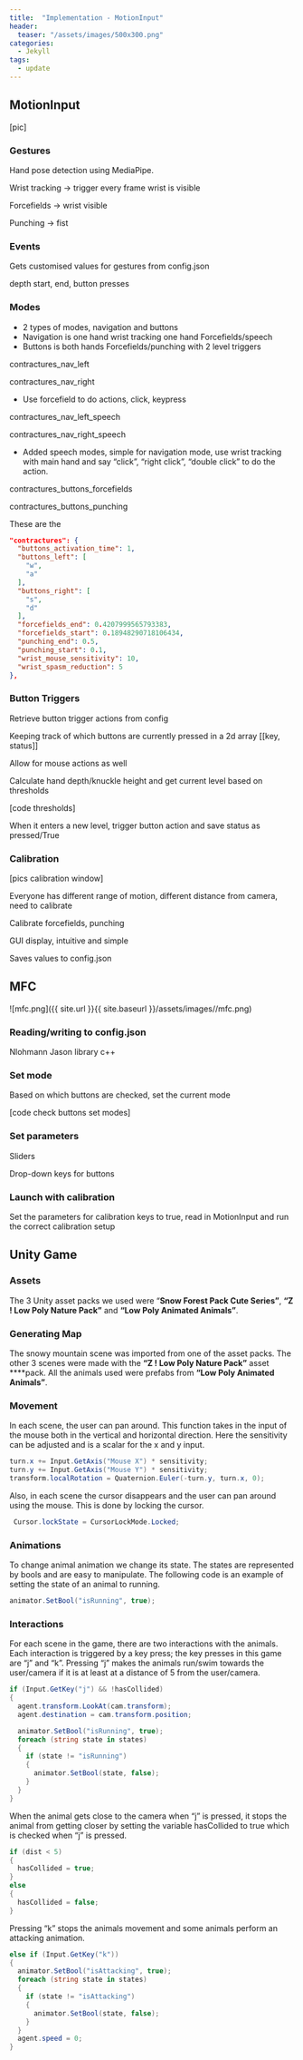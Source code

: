 ```yaml
---
title:  "Implementation - MotionInput"
header:
  teaser: "/assets/images/500x300.png"
categories: 
  - Jekyll
tags:
  - update
---
```


## MotionInput

[pic]

### Gestures

Hand pose detection using MediaPipe.

Wrist tracking → trigger every frame wrist is visible

Forcefields → wrist visible

Punching → fist

### Events

Gets customised values for gestures from config.json

depth start, end, button presses 

### Modes

- 2 types of modes, navigation and buttons
- Navigation is one hand wrist tracking one hand Forcefields/speech
- Buttons is both hands Forcefields/punching with 2 level triggers

contractures_nav_left

contractures_nav_right

- Use forcefield to do actions, click, keypress

contractures_nav_left_speech

contractures_nav_right_speech

- Added speech modes, simple for navigation mode, use wrist tracking with main hand and say “click”, “right click”, “double click” to do the action.

contractures_buttons_forcefields

contractures_buttons_punching

These are the 

```json
"contractures": {
  "buttons_activation_time": 1,
  "buttons_left": [
    "w",
    "a"
  ],
  "buttons_right": [
    "s",
    "d"
  ],
  "forcefields_end": 0.4207999565793383,
  "forcefields_start": 0.18948290718106434,
  "punching_end": 0.5,
  "punching_start": 0.1,
  "wrist_mouse_sensitivity": 10,
  "wrist_spasm_reduction": 5
},
```

### Button Triggers

Retrieve button trigger actions from config

Keeping track of which buttons are currently pressed in a 2d array [[key, status]]

Allow for mouse actions as well

Calculate hand depth/knuckle height and get current level based on thresholds

[code thresholds]

When it enters a new level, trigger button action and save status as pressed/True

### Calibration

[pics calibration window]

Everyone has different range of motion, different distance from camera, need to calibrate

Calibrate forcefields, punching

GUI display, intuitive and simple

Saves values to config.json

## MFC

![mfc.png]({{ site.url }}{{ site.baseurl }}/assets/images//mfc.png)

### Reading/writing to config.json

Nlohmann Jason library c++

### Set mode

Based on which buttons are checked, set the current mode

[code check buttons set modes]

### Set parameters

Sliders

Drop-down keys for buttons

### Launch with calibration

Set the parameters for calibration keys to true, read in MotionInput and run the correct calibration setup 

## Unity Game

### Assets

The 3 Unity asset packs we used were “**Snow Forest Pack Cute Series”**, **“Z ! Low Poly Nature Pack”** and **“Low Poly Animated Animals”**.

### Generating Map

The snowy mountain scene was imported from one of the asset packs. The other 3 scenes were made with the **“Z ! Low Poly Nature Pack”** asset ****pack. All the animals used were prefabs from **“Low Poly Animated Animals”**.

### Movement

In each scene, the user can pan around. This function takes in the input of the mouse both in the vertical and horizontal direction. Here the sensitivity can be adjusted and is a scalar for the x and y input.

```csharp
turn.x += Input.GetAxis("Mouse X") * sensitivity;
turn.y += Input.GetAxis("Mouse Y") * sensitivity;
transform.localRotation = Quaternion.Euler(-turn.y, turn.x, 0);
```

Also, in each scene the cursor disappears and the user can pan around using the mouse. This is done by locking the cursor.

```csharp
 Cursor.lockState = CursorLockMode.Locked;
```

### Animations

To change animal animation we change its state. The states are represented by bools and are easy to manipulate. The following code is an example of setting the state of an animal to running.

```csharp
animator.SetBool("isRunning", true);
```

### Interactions

For each scene in the game, there are two interactions with the animals. Each interaction is triggered by a key press; the key presses in this game are “j” and “k”. Pressing “j” makes the animals run/swim towards the user/camera if it is at least at a distance of 5 from the user/camera.

```csharp
if (Input.GetKey("j") && !hasCollided)
{
  agent.transform.LookAt(cam.transform); 
  agent.destination = cam.transform.position;

  animator.SetBool("isRunning", true);
  foreach (string state in states)
  {
    if (state != "isRunning")
    {
      animator.SetBool(state, false);
    }
  }
}
```

When the animal gets close to the camera when “j” is pressed, it stops the animal from getting closer by setting the variable hasCollided to true which is checked when “j” is pressed.

```csharp
if (dist < 5)
{
  hasCollided = true;
}
else
{
  hasCollided = false;
}
```

Pressing “k” stops the animals movement and some animals perform an attacking animation.

```csharp
else if (Input.GetKey("k"))
{
  animator.SetBool("isAttacking", true);
  foreach (string state in states)
  {
    if (state != "isAttacking")
    {
      animator.SetBool(state, false);
    }
  }
  agent.speed = 0;
}
```
